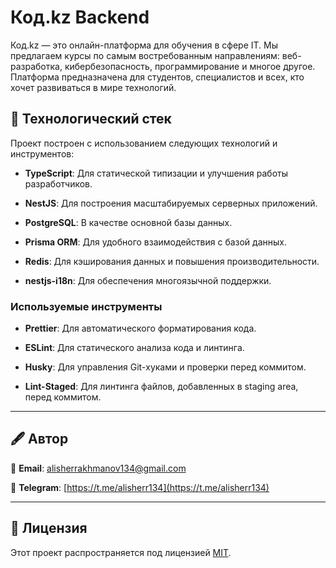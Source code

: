 # **Код.kz Backend**

Код.kz — это онлайн-платформа для обучения в сфере IT. Мы предлагаем курсы по самым востребованным направлениям: веб-разработка, кибербезопасность, программирование и многое другое. Платформа предназначена для студентов, специалистов и всех, кто хочет развиваться в мире технологий.

## 🌌 **Технологический стек**

Проект построен с использованием следующих технологий и инструментов:

- **TypeScript**: Для статической типизации и улучшения работы разработчиков.

- **NestJS**: Для построения масштабируемых серверных приложений.

- **PostgreSQL**: В качестве основной базы данных.

- **Prisma ORM**: Для удобного взаимодействия с базой данных.

- **Redis**: Для кэширования данных и повышения производительности.

- **nestjs-i18n**: Для обеспечения многоязычной поддержки.

### **Используемые инструменты**

- **Prettier**: Для автоматического форматирования кода.

- **ESLint**: Для статического анализа кода и линтинга.

- **Husky**: Для управления Git-хуками и проверки перед коммитом.

- **Lint-Staged**: Для линтинга файлов, добавленных в staging area, перед коммитом.

---

## 🖋 Автор

📧 **Email**: [alisherrakhmanov134@gmail.com](mailto:alisherrakhmanov134@gmail.com)

💬 **Telegram**: [https://t.me/alisherr134](https://t.me/alisherr134)

---

## 📇 **Лицензия**

Этот проект распространяется под лицензией [MIT](./LICENSE).
